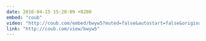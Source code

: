 ```yaml
---
date: 2016-04-15 15:20:09 +0200
embed: "coub"
video: "http://coub.com/embed/bwyw5?muted=false&autostart=false&originalSize=false&startWithHD=false"
link: "http://coub.com/view/bwyw5" 
---
```

